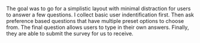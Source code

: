 The goal was to go for a simplistic layout with minimal distraction for users to answer a few questions. I collect basic user indentification first. Then ask preference based questions that have multiple preset options to choose from. The final question allows users to type in their own answers. Finally, they are able to submit the survey for us to receive.
